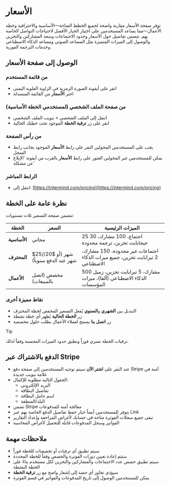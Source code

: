 # الأسعار

توفر صفحة الأسعار مقارنة واضحة لجميع الخطط المتاحة—الأساسية والاحترافية وخطة الأعمال—مما يساعد المستخدمين على اختيار الخيار الأفضل لاحتياجات التواصل الخاصة بهم. تتضمن تفاصيل حول الأسعار وحدود الاجتماعات وسعة المشاركين والتخزين والوصول إلى الميزات المتميزة مثل المساعد الصوتي ومساعد الذكاء الاصطناعي وخدمات الترجمة الفورية.

## الوصول إلى صفحة الأسعار

### من قائمة المستخدم

- انقر على أيقونة الصورة الرمزية في الزاوية العلوية اليمنى
- اختر **الأسعار** من القائمة المنسدلة

### من صفحة الملف الشخصي (لمستخدمي الخطة الأساسية)

- انتقل إلى الملف الشخصي > تبويب الملف الشخصي
- انقر على زر **ترقية الخطة** الموجود تحت خطتك الحالية

### من رأس الصفحة

- يجب على المستخدمين المخولين النقر على رابط **الأسعار** الموجود بجانب رابط السجل
- يمكن للمستخدمين غير المخولين العثور على رابط **الأسعار** بالقرب من أيقونة 'الإبلاغ عن مشكلة'

### الرابط المباشر

- انتقل إلى: [https://intermind.com/pricing](https://intermind.com/pricing)

## نظرة عامة على الخطة

تتضمن صفحة التسعير ثلاث مستويات:

| الخطة         | السعر                                      | الميزات الرئيسية                                                           |
| ------------ | ----------------------------------------- | ----------------------------------------------------------------------- |
| **الأساسية**  | مجاني                                     | 25 اجتماع، 100 مشارك، 30 جيجابايت تخزين، ترجمة محدودة                    |
| **المحترف**   | $25/شهر (أو $20/شهر عند الدفع سنوياً)      | اجتماعات غير محدودة، 150 مشارك، 2 تيرابايت تخزين، جميع ميزات الذكاء الاصطناعي |
| **الأعمال**   | مخصص (اتصل بالمبيعات)                     | 500 مشارك، 5 تيرابايت تخزين، زميل الذكاء الاصطناعي (ألفا)، ميزات المؤسسات |

### نقاط مميزة أخرى

- التبديل بين **الشهري** و**السنوي** يُفعل التسعير المخفض لخطة المحترف
- زر **الخطة الحالية** يُظهر أي خطة نشطة
- زر **اتصل بنا** يسمح لعملاء الأعمال بطلب حلول مخصصة

> [!TIP]
> ترقيات الخطة تسري فوراً وتطبق حدود الميزات المحسنة وفقاً لذلك.

## الدفع بالاشتراك عبر Stripe

- عند النقر على **اشتر الآن** سيتم توجيه المستخدمين إلى صفحة دفع Stripe آمنة في علامة تبويب جديدة
- الحقول التالية مطلوبة للإكمال:
  - البريد الإلكتروني
  - تفاصيل البطاقة
  - اسم حامل البطاقة
  - البلد/المنطقة
- تضمن Stripe معالجة آمنة للمدفوعات
- يتوفر للمستخدمين أيضاً خيار حفظ تفاصيل الدفع الخاصة بهم عبر Link
- تبقى جميع سجلات الفوترة متاحة في حسابك لأغراض المراجعة وإعداد التقارير
- الفواتير وسجل المدفوعات قابلة للتحميل لأغراض المحاسبة

## ملاحظات مهمة

- سيتم تطبيق أي ترقيات أو تخفيضات للخطة فوراً
- ستتم إعادة تعيين دورات الفوترة والحصص وفقاً للخطة المحددة
- سيتم تطبيق حصص عدد الاجتماعات والمشاركين والتخزين لكل مستخدم بناءً على الخطة النشطة
- سيؤدي تجاوز أي حصة إلى إشعار واضح مع زر **ترقية الخطة**
- يمكن للمستخدمين الوصول إلى تاريخ المدفوعات والفواتير في قسم الفوترة
